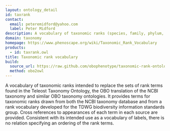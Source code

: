 ```yaml
---
layout: ontology_detail
id: taxrank
contact: 
  email: peteremidford@yahoo.com
  label: Peter Midford
description: A vocabulary of taxonomic ranks (species, family, phylum, etc)
domain: taxonomy
homepage: https://www.phenoscape.org/wiki/Taxonomic_Rank_Vocabulary
products: 
  - id: taxrank.owl
title: Taxonomic rank vocabulary
build:
  source_url: https://raw.github.com/obophenotype/taxonomic-rank-ontology/master/src/ontology/taxrank.obo
  method: obo2owl
---
```


A vocabulary of taxonomic ranks intended to replace the sets of rank terms found in the Teleost Taxonomy Ontology, the OBO translation of the NCBI taxonomy and similar OBO taxonomy ontologies.  It provides terms for taxonomic ranks drawn from both the NCBI taxonomy database and from a rank vocabulary developed for the TDWG biodiversity information standards group.  Cross references to appearances of each term in each source are provided.  Consistent with its intended use as a vocabulary of labels, there is no relation specifying an ordering of the rank terms.
